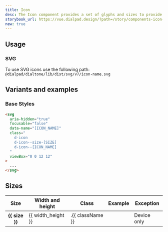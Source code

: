 ```yaml
---
title: Icon
desc: The Icon component provides a set of glyphs and sizes to provide context your application.
storybook_url: https://vue.dialpad.design/?path=/story/components-icon--default
new: true
---
```


<code-well-header>
    <inbox-icon class="d-icon--size-800" />
</code-well-header>

## Usage

### SVG

To use SVG icons use the following path: `@dialpad/dialtone/lib/dist/svg/v7/icon-name.svg`

## Variants and examples

### Base Styles

<code-well-header>
    <inbox-icon class="d-icon--size-800"></inbox-icon>
</code-well-header>

```html
<svg
  aria-hidden="true"
  focusable="false"
  data-name="[ICON_NAME]"
  class="
    d-icon
    d-icon--size-[SIZE]
    d-icon--[ICON_NAME]
  "
  viewBox="0 0 12 12"
>
  ...
</svg>
```

## Sizes

<table class="d-table dialtone-doc-table">
  <thead>
    <tr>
      <th scope="col">Size</th>
      <th scope="col">Width and height</th>
      <th scope="col" class="d-w35p">Class</th>
      <th scope="col" class="d-ta-center">Example</th>
      <th scope="col"><span class="d-vi-visible-sr">Exception</span></th>
    </tr>
  </thead>
  <tbody>
    <tr v-for="{size, width_height, className, deviceOnly } in sizes">
      <th scope="row">{{ size }}</th>
      <td class="d-ff-mono d-fs-100">{{ width_height }}</td>
      <td class="d-ff-mono d-fs-100">.{{ className }}</td>
      <td class="d-ta-center">
        <inbox-icon :class="className" />
      </td>
      <td class="d-ta-right">
        <span v-if="deviceOnly" class="d-badge d-mr8 d-mb8 d-badge">Device only</span>
      </td>
    </tr>
  </tbody>
</table>

<script setup>
    import InboxIcon from '@v7Icons/Inbox.vue';
    import { sizes } from '@data/icon.json';
</script>
